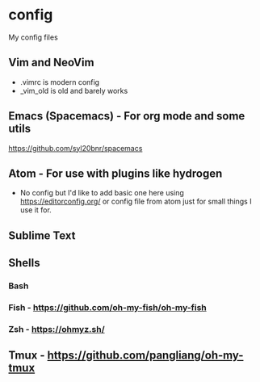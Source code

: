 # config
My config files

## Vim and NeoVim

* .vimrc is modern config
* _vim_old is old and barely works

## Emacs (Spacemacs) - For org mode and some utils

https://github.com/syl20bnr/spacemacs

## Atom - For use with plugins like hydrogen

* No config but I'd like to add basic one here using https://editorconfig.org/ or config file from atom just for small things I use it for.

## Sublime Text

## Shells

### Bash

### Fish - https://github.com/oh-my-fish/oh-my-fish

### Zsh - https://ohmyz.sh/

## Tmux - https://github.com/pangliang/oh-my-tmux
